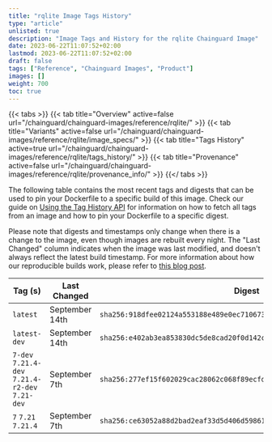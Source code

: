 ```yaml
---
title: "rqlite Image Tags History"
type: "article"
unlisted: true
description: "Image Tags and History for the rqlite Chainguard Image"
date: 2023-06-22T11:07:52+02:00
lastmod: 2023-06-22T11:07:52+02:00
draft: false
tags: ["Reference", "Chainguard Images", "Product"]
images: []
weight: 700
toc: true
---
```


{{< tabs >}}
{{< tab title="Overview" active=false url="/chainguard/chainguard-images/reference/rqlite/" >}}
{{< tab title="Variants" active=false url="/chainguard/chainguard-images/reference/rqlite/image_specs/" >}}
{{< tab title="Tags History" active=true url="/chainguard/chainguard-images/reference/rqlite/tags_history/" >}}
{{< tab title="Provenance" active=false url="/chainguard/chainguard-images/reference/rqlite/provenance_info/" >}}
{{</ tabs >}}

The following table contains the most recent tags and digests that can be used to pin your Dockerfile to a specific build of this image. Check our guide on [Using the Tag History API](/chainguard/chainguard-images/using-the-tag-history-api/) for information on how to fetch all tags from an image and how to pin your Dockerfile to a specific digest.

Please note that digests and timestamps only change when there is a change to the image, even though images are rebuilt every night. The "Last Changed" column indicates when the image was last modified, and doesn't always reflect the latest build timestamp. For more information about how our reproducible builds work, please refer to [this blog post](https://www.chainguard.dev/unchained/reproducing-chainguards-reproducible-image-builds).

| Tag (s)                                          | Last Changed   | Digest                                                                    |
|--------------------------------------------------|----------------|---------------------------------------------------------------------------|
|  `latest`                                        | September 14th | `sha256:918dfee02124a553188e489e0ec710673cc528a1c06d4bcb019614b3515aca25` |
|  `latest-dev`                                    | September 14th | `sha256:e402ab3ea853830dc5de8cad20f0d142c03da63a33bfb4e70ca76cb0b4563c58` |
|  `7-dev` `7.21.4-dev` `7.21.4-r2-dev` `7.21-dev` | September 7th  | `sha256:277ef15f602029cac28062c068f89ecfd38199e5ad9141fc3900569b0baf5763` |
|  `7` `7.21` `7.21.4`                             | September 7th  | `sha256:ce63052a88d2bad2eaf33d5d406d598617f771ddc1c08980a9c9ae579b06abff` |

